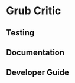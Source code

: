 Grub Critic
===========

Testing
-------

Documentation 
-------------

Developer Guide
---------------
